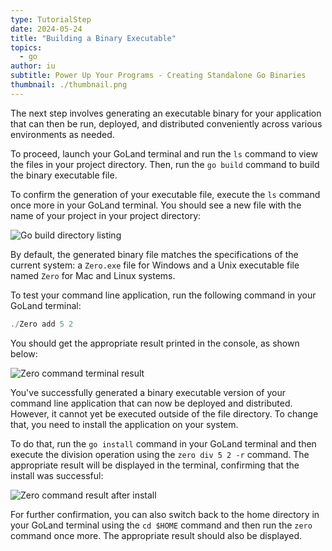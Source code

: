 ```yaml
---
type: TutorialStep
date: 2024-05-24
title: "Building a Binary Executable"
topics:
  - go
author: iu
subtitle: Power Up Your Programs - Creating Standalone Go Binaries
thumbnail: ./thumbnail.png
---
```


The next step involves generating an executable binary for your application that can then be run, deployed, and distributed conveniently across various environments as needed.

To proceed, launch your GoLand terminal and run the `ls` command to view the files in your project directory. Then, run the `go build` command to build the binary executable file.

To confirm the generation of your executable file, execute the `ls` command once more in your GoLand terminal. You should see a new file with the name of your project in your project directory:

![Go build directory listing](https://i.imgur.com/tU0C9hE.png)

By default, the generated binary file matches the specifications of the current system: a `Zero.exe` file for Windows and a Unix executable file named `Zero` for Mac and Linux systems.

To test your command line application, run the following command in your GoLand terminal:

```go
./Zero add 5 2
```

You should get the appropriate result printed in the console, as shown below:

![Zero command terminal result](https://i.imgur.com/mlH1oJS.png)

You've successfully generated a binary executable version of your command line application that can now be deployed and distributed. However, it cannot yet be executed outside of the file directory. To change that, you need to install the application on your system.

To do that, run the `go install` command in your GoLand terminal and then execute the division operation using the `zero div 5 2 -r` command. The appropriate result will be displayed in the terminal, confirming that the install was successful:

![Zero command result after install](https://i.imgur.com/H6NkUZm.png)

For further confirmation, you can also switch back to the home directory in your GoLand terminal using the `cd $HOME` command and then run the `zero` command once more. The appropriate result should also be displayed.
